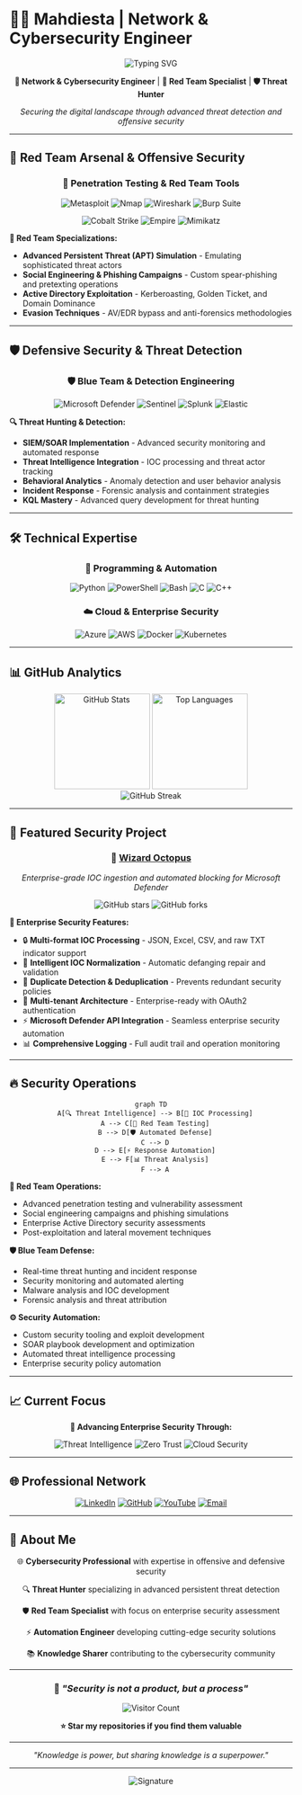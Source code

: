 # 👨‍💻 Mahdiesta | Network & Cybersecurity Engineer

<div align="center">
  <img src="https://readme-typing-svg.demolab.com?font=Fira+Code&size=22&pause=1000&color=00D9FF&background=0D1117&center=true&width=600&lines=Network+%26+Cybersecurity+Engineer;Red+Team+Specialist;Threat+Hunter+%26+Detection+Engineer;Automation+Security+Enthusiast" alt="Typing SVG" />
</div>

<div align="center">
  
  **🎯 Network & Cybersecurity Engineer** | **🔴 Red Team Specialist** | **🛡️ Threat Hunter**
  
  *Securing the digital landscape through advanced threat detection and offensive security*
  
</div>

---

## 🔴 Red Team Arsenal & Offensive Security

<div align="center">
  
  ### 🎯 Penetration Testing & Red Team Tools
  
  ![Metasploit](https://img.shields.io/badge/Metasploit-2E3440?style=for-the-badge&logo=metasploit&logoColor=white)
  ![Nmap](https://img.shields.io/badge/Nmap-4682B4?style=for-the-badge&logo=nmap&logoColor=white)
  ![Wireshark](https://img.shields.io/badge/Wireshark-1679A7?style=for-the-game&logo=wireshark&logoColor=white)
  ![Burp Suite](https://img.shields.io/badge/Burp_Suite-FF6633?style=for-the-badge&logo=burp-suite&logoColor=white)
  
  ![Cobalt Strike](https://img.shields.io/badge/Cobalt_Strike-FF0000?style=for-the-badge&logo=cobalt&logoColor=white)
  ![Empire](https://img.shields.io/badge/Empire-8B0000?style=for-the-badge&logo=empire&logoColor=white)
  ![Mimikatz](https://img.shields.io/badge/Mimikatz-DC143C?style=for-the-badge&logo=key&logoColor=white)
  
</div>

**🔴 Red Team Specializations:**
- **Advanced Persistent Threat (APT) Simulation** - Emulating sophisticated threat actors
- **Social Engineering & Phishing Campaigns** - Custom spear-phishing and pretexting operations
- **Active Directory Exploitation** - Kerberoasting, Golden Ticket, and Domain Dominance
- **Evasion Techniques** - AV/EDR bypass and anti-forensics methodologies


---

## 🛡️ Defensive Security & Threat Detection

<div align="center">
  
  ### 🛡️ Blue Team & Detection Engineering
  
  ![Microsoft Defender](https://img.shields.io/badge/Microsoft_Defender-00A4EF?style=for-the-badge&logo=microsoft&logoColor=black)
  ![Sentinel](https://img.shields.io/badge/Azure_Sentinel-0078D4?style=for-the-badge&logo=microsoft-azure&logoColor=white)
  ![Splunk](https://img.shields.io/badge/Splunk-000000?style=for-the-badge&logo=splunk&logoColor=white)
  ![Elastic](https://img.shields.io/badge/Elastic-005571?style=for-the-badge&logo=elastic&logoColor=white)
  
</div>

**🔍 Threat Hunting & Detection:**
- **SIEM/SOAR Implementation** - Advanced security monitoring and automated response
- **Threat Intelligence Integration** - IOC processing and threat actor tracking
- **Behavioral Analytics** - Anomaly detection and user behavior analysis
- **Incident Response** - Forensic analysis and containment strategies
- **KQL Mastery** - Advanced query development for threat hunting

---

## 🛠️ Technical Expertise

<div align="center">
  
  ### 🔧 Programming & Automation
  ![Python](https://img.shields.io/badge/Python-3776AB?style=for-the-badge&logo=python&logoColor=white)
  ![PowerShell](https://img.shields.io/badge/PowerShell-5391FE?style=for-the-badge&logo=powershell&logoColor=white)
  ![Bash](https://img.shields.io/badge/Bash-4EAA25?style=for-the-badge&logo=gnu-bash&logoColor=white)
  ![C](https://img.shields.io/badge/C-A8B9CC?style=for-the-badge&logo=c&logoColor=black)
  ![C++](https://img.shields.io/badge/C++-00599C?style=for-the-badge&logo=cplusplus&logoColor=white)
  
  ### ☁️ Cloud & Enterprise Security
  ![Azure](https://img.shields.io/badge/Azure-0078D4?style=for-the-badge&logo=microsoft-azure&logoColor=white)
  ![AWS](https://img.shields.io/badge/AWS-232F3E?style=for-the-badge&logo=amazon-aws&logoColor=white)
  ![Docker](https://img.shields.io/badge/Docker-2496ED?style=for-the-badge&logo=docker&logoColor=white)
  ![Kubernetes](https://img.shields.io/badge/Kubernetes-326CE5?style=for-the-badge&logo=kubernetes&logoColor=white)
  
</div>

---

## 📊 GitHub Analytics

<div align="center">
  <img src="https://github-readme-stats.vercel.app/api?username=xl337x&show_icons=true&theme=tokyonight&hide_border=true&count_private=true&include_all_commits=true&bg_color=0D1117&title_color=00D9FF&text_color=8B949E&icon_color=00D9FF" height="170" alt="GitHub Stats"/>
  <img src="https://github-readme-stats.vercel.app/api/top-langs/?username=xl337x&theme=tokyonight&hide_border=true&layout=compact&card_width=320&bg_color=0D1117&title_color=00D9FF&text_color=8B949E" height="170" alt="Top Languages"/>
</div>

<div align="center">
  <img src="https://github-readme-streak-stats.herokuapp.com/?user=xl337x&theme=tokyonight&hide_border=true&background=0D1117&stroke=00D9FF&ring=00D9FF&fire=FF6600&currStreakNum=FFFFFF&sideNums=FFFFFF&currStreakLabel=00D9FF&sideLabels=8B949E&dates=8B949E" alt="GitHub Streak"/>
</div>

---

## 🚀 Featured Security Project

<div align="center">
  
  ### 🐙 [Wizard Octopus](https://github.com/xl337x/Wizard-Octopus)
  
  *Enterprise-grade IOC ingestion and automated blocking for Microsoft Defender*
  
  ![GitHub stars](https://img.shields.io/github/stars/xl337x/Wizard-Octopus?style=for-the-badge&logo=github&color=00D9FF)
  ![GitHub forks](https://img.shields.io/github/forks/xl337x/Wizard-Octopus?style=for-the-badge&logo=github&color=00D9FF)
  
</div>

**🎯 Enterprise Security Features:**
- 🔒 **Multi-format IOC Processing** - JSON, Excel, CSV, and raw TXT indicator support
- 🔧 **Intelligent IOC Normalization** - Automatic defanging repair and validation
- 🚫 **Duplicate Detection & Deduplication** - Prevents redundant security policies
- 🏢 **Multi-tenant Architecture** - Enterprise-ready with OAuth2 authentication
- ⚡ **Microsoft Defender API Integration** - Seamless enterprise security automation
- 📊 **Comprehensive Logging** - Full audit trail and operation monitoring

---

## 🔥 Security Operations

<div align="center">
  
  ```mermaid
  graph TD
    A[🔍 Threat Intelligence] --> B[🎯 IOC Processing]
    A --> C[🔴 Red Team Testing]
    B --> D[🛡️ Automated Defense]
    C --> D
    D --> E[⚡ Response Automation]
    E --> F[📊 Threat Analysis]
    F --> A
  ```
  
</div>

**🔴 Red Team Operations:**
- Advanced penetration testing and vulnerability assessment
- Social engineering campaigns and phishing simulations
- Enterprise Active Directory security assessments
- Post-exploitation and lateral movement techniques

**🛡️ Blue Team Defense:**
- Real-time threat hunting and incident response
- Security monitoring and automated alerting
- Malware analysis and IOC development
- Forensic analysis and threat attribution

**⚙️ Security Automation:**
- Custom security tooling and exploit development
- SOAR playbook development and optimization
- Automated threat intelligence processing
- Enterprise security policy automation

---

## 📈 Current Focus

<div align="center">
  
  **🚀 Advancing Enterprise Security Through:**
  
  ![Threat Intelligence](https://img.shields.io/badge/Threat_Intelligence-FF6B35?style=flat-square&logo=brain&logoColor=white)
  ![Zero Trust](https://img.shields.io/badge/Zero_Trust-2E86AB?style=flat-square&logo=shield&logoColor=white)
  ![Cloud Security](https://img.shields.io/badge/Cloud_Security-A23B72?style=flat-square&logo=cloud&logoColor=white)
  
</div>

---

## 🌐 Professional Network

<div align="center">
  
  [![LinkedIn](https://img.shields.io/badge/LinkedIn-0077B5?style=for-the-badge&logo=linkedin&logoColor=white)](https://linkedin.com/in/shammari)
  [![GitHub](https://img.shields.io/badge/GitHub-181717?style=for-the-badge&logo=github&logoColor=white)](https://github.com/xl337x)
  [![YouTube](https://img.shields.io/badge/YouTube-FF0000?style=for-the-badge&logo=youtube&logoColor=white)](https://www.youtube.com/c/mahdiesta)
  [![Email](https://img.shields.io/badge/Email-D14836?style=for-the-badge&logo=gmail&logoColor=white)](mailto:mahdiesta@gmail.com)
  
</div>

---

## 🎯 About Me

<div align="center">
  
  🌐 **Cybersecurity Professional** with expertise in offensive and defensive security
  
  🔍 **Threat Hunter** specializing in advanced persistent threat detection
  
  🛡️ **Red Team Specialist** with focus on enterprise security assessment
  
  ⚡ **Automation Engineer** developing cutting-edge security solutions
  
  📚 **Knowledge Sharer** contributing to the cybersecurity community
  
</div>

---

<div align="center">
  
  ### 💭 *"Security is not a product, but a process"*
  
  ![Visitor Count](https://visitor-badge.laobi.icu/badge?page_id=xl337x.xl337x&color=00D9FF)
  
  **⭐ Star my repositories if you find them valuable**
  
</div>

---

<div align="center">
<em>"Knowledge is power, but sharing knowledge is a superpower."</em>

---

<img src="https://capsule-render.vercel.app/api?type=waving&color=gradient&customColorList=0,2,3,4,5,6&height=100&section=footer&text=Protecting%20Your%20Cyber%20Space&fontSize=16&fontAlignY=65&fontColor=ffffff" alt="Signature" />
</div>
